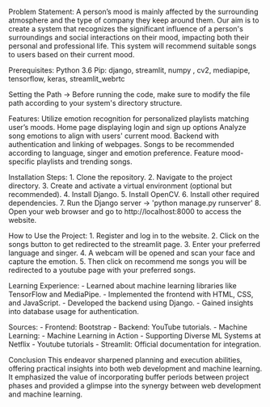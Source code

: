 Problem Statement:
A person’s mood is mainly affected by the surrounding atmosphere and the type of company they keep around them. Our aim is to create a system that recognizes the significant influence of a person's surroundings and social interactions on their mood, impacting both their personal and professional life. This system will recommend suitable songs to users based on their current mood.

Prerequisites:
          Python 3.6
          Pip: django, streamlit, numpy , cv2, mediapipe, tensorflow, keras, streamlit_webrtc

Setting the Path
         → Before running the code, make sure to modify the file path according to your system's directory structure.

                     
Features:
    Utilize emotion recognition for personalized playlists matching user’s moods.
    Home page displaying login and sign up options
    Analyze song emotions to align with users' current mood.
    Backend with authentication and linking of webpages.
    Songs to be recommended according to language, singer and emotion preference.
    Feature mood-specific playlists and trending songs.


Installation Steps:
    1. Clone the repository.
    2. Navigate to the project directory.
    3. Create and activate a virtual environment (optional but recommended).
    4. Install Django.
    5. Install OpenCV.
    6. Install other required dependencies.
    7. Run the Django server → 'python manage.py  runserver'
    8. Open your web browser and go to http://localhost:8000 to access the website.


How to Use the Project:
    1. Register and log in to the website.
    2. Click on the songs button to get redirected to the streamlit page.
    3. Enter your preferred language and singer.
    4. A webcam will be opened and scan your face and capture the emotion.
    5. Then click on recommend me songs you will be redirected to a youtube page with your preferred songs.


Learning Experience:
    - Learned about machine learning libraries like TensorFlow and MediaPipe.
    - Implemented the frontend with HTML, CSS, and JavaScript.
    - Developed the backend using Django.
    - Gained insights into database usage for authentication.


Sources:
    - Frontend: Bootstrap
    - Backend: YouTube tutorials.
    - Machine Learning: 
        - Machine Learning in Action
        - Supporting Diverse ML Systems at Netflix
        - Youtube tutorials
    - Streamlit: Official documentation for integration.


Conclusion
This endeavor sharpened planning and execution abilities, offering practical insights into both web development and machine learning. It emphasized the value of incorporating buffer periods between project phases and provided a glimpse into the synergy between web development and machine learning.